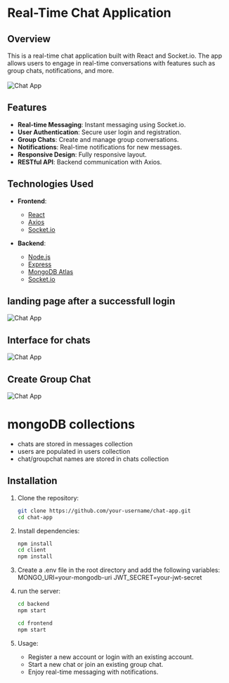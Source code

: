 # Real-Time Chat Application

## Overview

This is a real-time chat application built with React and Socket.io. The app allows users to engage in real-time conversations with features such as group chats, notifications, and more.
<br><br/>
![Chat App](https://github.com/saksham1864/PRODIGY_FS_04/blob/main/gitimg/loginpage.png)


## Features

- **Real-time Messaging**: Instant messaging using Socket.io.
- **User Authentication**: Secure user login and registration.
- **Group Chats**: Create and manage group conversations.
- **Notifications**: Real-time notifications for new messages.
- **Responsive Design**: Fully responsive layout.
- **RESTful API**: Backend communication with Axios.

## Technologies Used

- **Frontend**:
  - [React](https://reactjs.org/)
  - [Axios](https://axios-http.com/)
  - [Socket.io](https://socket.io/)

- **Backend**:
  - [Node.js](https://nodejs.org/)
  - [Express](https://expressjs.com/)
  - [MongoDB Atlas](https://www.mongodb.com/atlas)
  - [Socket.io](https://socket.io/)



## landing page after a successfull login

![Chat App](https://github.com/saksham1864/PRODIGY_FS_04/blob/main/gitimg/landingpage.png)


## Interface for chats

![Chat App](https://github.com/saksham1864/PRODIGY_FS_04/blob/main/gitimg/chatpage.png)


## Create Group Chat

![Chat App](https://github.com/saksham1864/PRODIGY_FS_04/blob/main/gitimg/create_chatpage.png)

# mongoDB collections
- chats are stored in messages collection
- users are populated in users collection
- chat/groupchat names are stored in chats collection


## Installation

1. Clone the repository:
   ```bash
   git clone https://github.com/your-username/chat-app.git
   cd chat-app
   
2. Install dependencies:
   ```bash
   npm install
   cd client
   npm install
   
3. Create a .env file in the root directory and add the following variables:
   MONGO_URI=your-mongodb-uri
   JWT_SECRET=your-jwt-secret

4. run the server:
   ```bash
   cd backend
   npm start

   cd frontend
   npm start

5. Usage:
    - Register a new account or login with an existing account.
    - Start a new chat or join an existing group chat.
    - Enjoy real-time messaging with notifications.
   
